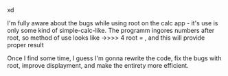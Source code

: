 xd


I'm fully aware about the bugs while using root on the calc app - it's use is only some kind of simple-calc-like.
The programm ingores numbers after root, so method of use looks like ->>>> 4 root = , and this will provide proper result


Once I find some time, I guess I'm gonna rewrite the code, fix the bugs with root, improve displayment, and make the entirety more efficient.
